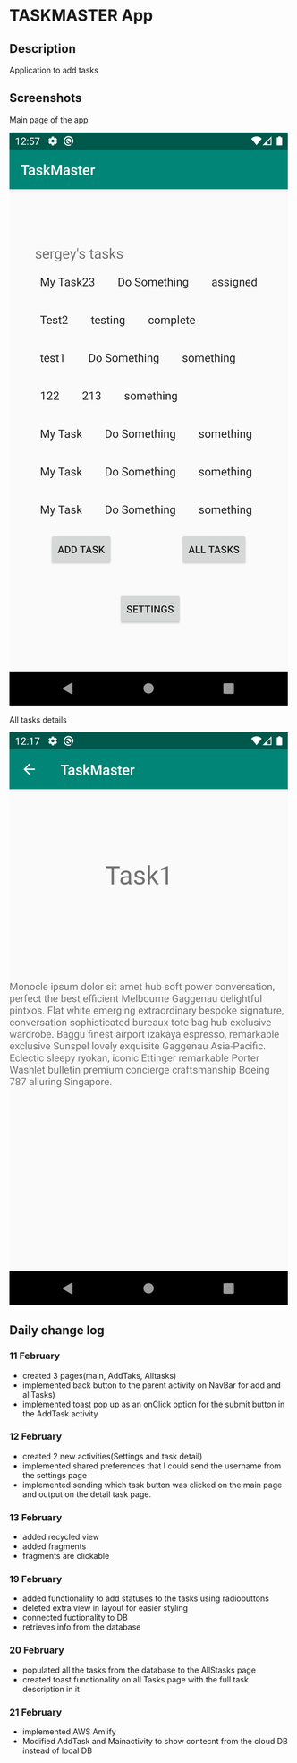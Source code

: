 
# TASKMASTER App

## Description

Application to add tasks


## Screenshots

Main page of the app

![image description](screenshots/mainPage.png)

All tasks details

![image description](screenshots/detail.png)



## Daily change log


### 11 February

- created 3 pages(main, AddTaks, Alltasks)
- implemented back button to the parent activity on NavBar for add and allTasks)
- implemented toast pop up as an onClick option for the submit button in the AddTask activity


### 12 February

- created 2 new activities(Settings and task detail)
- implemented shared preferences that I could send the username from the settings page
- implemented sending which task button was clicked on the main page and output on the detail task page.


### 13 February

- added recycled view
- added fragments
- fragments are clickable


### 19 February

- added functionality to add statuses to the tasks using radiobuttons
- deleted extra view in layout for easier styling
- connected fuctionality to DB
- retrieves info from the database

### 20 February

- populated all the tasks from the database to the AllStasks page
- created toast functionality on all Tasks page with the full task description in it

### 21 February

- implemented AWS Amlify
- Modified AddTask and Mainactivity to show contecnt from the cloud DB instead of local DB